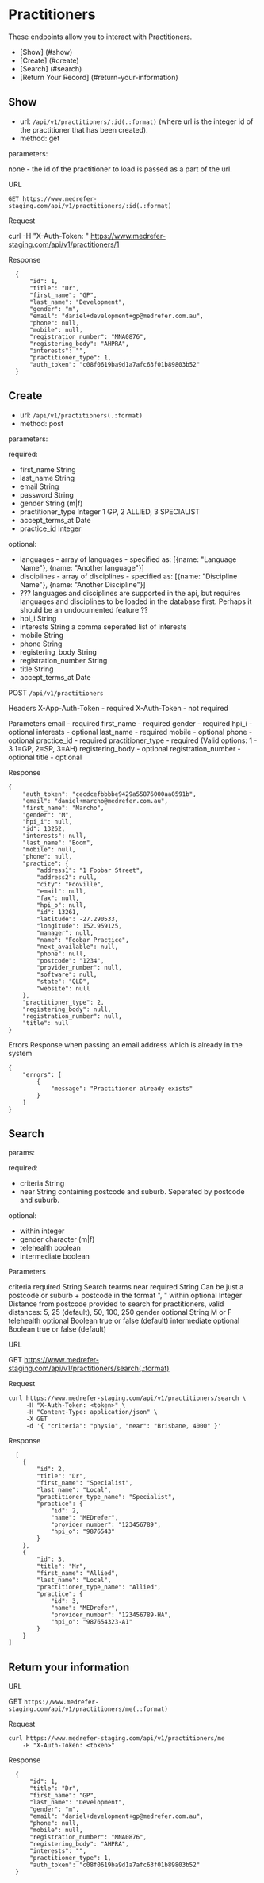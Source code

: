 # Practitioners
These endpoints allow you to interact with Practitioners.

* [Show] (#show)
* [Create] (#create)
* [Search] (#search)
* [Return Your Record] (#return-your-information)

## Show
* url: ```/api/v1/practitioners/:id(.:format)```
(where url is the integer id of the practitioner that has been created).
* method: get

parameters:

none - the id of the practitioner to load is passed as a part of the url.

URL

`GET https://www.medrefer-staging.com/api/v1/practitioners/:id(.:format)`

Request

curl -H "X-Auth-Token: <token>" https://www.medrefer-staging.com/api/v1/practitioners/1

Response
```
  {
      "id": 1,
      "title": "Dr",
      "first_name": "GP",
      "last_name": "Development",
      "gender": "m",
      "email": "daniel+development+gp@medrefer.com.au",
      "phone": null,
      "mobile": null,
      "registration_number": "MNA0876",
      "registering_body": "AHPRA",
      "interests": "",
      "practitioner_type": 1,
      "auth_token": "c08f0619ba9d1a7afc63f01b89803b52"
  }
```



## Create
* url: ```/api/v1/practitioners(.:format)```
* method: post

parameters:

required:

* first_name String
* last_name String
* email String
* password String
* gender String (m|f)
* practitioner_type Integer 1 GP,  2 ALLIED, 3 SPECIALIST
* accept_terms_at Date
* practice_id Integer

optional:

* languages - array of languages - specified as: [{name: "Language Name"}, {name: "Another language"}]
* disciplines - array of disciplines - specified as: [{name: "Discipline Name"}, {name: "Another Discipline"}]
* ??? languages and disciplines are supported in the api, but requires languages and disciplines to be loaded
 in the database first. Perhaps it should be an undocumented feature ??
* hpi_i String
* interests String a comma seperated list of interests
* mobile String
* phone String
* registering_body String
* registration_number String
* title String
* accept_terms_at Date


POST `/api/v1/practitioners`

Headers
X-App-Auth-Token - required
X-Auth-Token - not required

Parameters
email - required
first_name - required
gender - required
hpi_i - optional
interests - optional
last_name - required
mobile - optional
phone - optional
practice_id - required
practitioner_type - required (Valid options: 1 - 3 1=GP, 2=SP, 3=AH)
registering_body - optional
registration_number - optional
title - optional

Response
```
{
    "auth_token": "cecdcefbbbbe9429a55876000aa0591b",
    "email": "daniel+marcho@medrefer.com.au",
    "first_name": "Marcho",
    "gender": "M",
    "hpi_i": null,
    "id": 13262,
    "interests": null,
    "last_name": "Boom",
    "mobile": null,
    "phone": null,
    "practice": {
        "address1": "1 Foobar Street",
        "address2": null,
        "city": "Fooville",
        "email": null,
        "fax": null,
        "hpi_o": null,
        "id": 13261,
        "latitude": -27.290533,
        "longitude": 152.959125,
        "manager": null,
        "name": "Foobar Practice",
        "next_available": null,
        "phone": null,
        "postcode": "1234",
        "provider_number": null,
        "software": null,
        "state": "QLD",
        "website": null
    },
    "practitioner_type": 2,
    "registering_body": null,
    "registration_number": null,
    "title": null
}
```

Errors
Response when passing an email address which is already in the system
```
{
    "errors": [
        {
            "message": "Practitioner already exists"
        }
    ]
}
```


## Search

params:

required:

* criteria String
* near String containing postcode and suburb. Seperated by postcode and suburb.

optional:

* within integer
* gender character (m|f)
* telehealth boolean
* intermediate boolean


Parameters

criteria	required	String	Search tearms
near	required	String	Can be just a postcode or suburb + postcode in the format ", "
within	optional	Integer	Distance from postcode provided to search for practitioners, valid distances: 5, 25 (default), 50, 100, 250
gender	optional	String	M or F
telehealth	optional	Boolean	true or false (default)
intermediate	optional	Boolean	true or false (default)

URL

GET https://www.medrefer-staging.com/api/v1/practitioners/search(.:format)

Request
```
curl https://www.medrefer-staging.com/api/v1/practitioners/search \
     -H "X-Auth-Token: <token>" \
     -H "Content-Type: application/json" \
     -X GET
     -d '{ "criteria": "physio", "near": "Brisbane, 4000" }'
```

Response
```
  [
    {
        "id": 2,
        "title": "Dr",
        "first_name": "Specialist",
        "last_name": "Local",
        "practitioner_type_name": "Specialist",
        "practice": {
            "id": 2,
            "name": "MEDrefer",
            "provider_number": "123456789",
            "hpi_o": "9876543"
        }
    },
    {
        "id": 3,
        "title": "Mr",
        "first_name": "Allied",
        "last_name": "Local",
        "practitioner_type_name": "Allied",
        "practice": {
            "id": 3,
            "name": "MEDrefer",
            "provider_number": "123456789-HA",
            "hpi_o": "987654323-A1"
        }
    }
]
```

## Return your information

URL

GET ```https://www.medrefer-staging.com/api/v1/practitioners/me(.:format) ```

Request
```
curl https://www.medrefer-staging.com/api/v1/practitioners/me
    -H "X-Auth-Token: <token>"
```

Response
```
  {
      "id": 1,
      "title": "Dr",
      "first_name": "GP",
      "last_name": "Development",
      "gender": "m",
      "email": "daniel+development+gp@medrefer.com.au",
      "phone": null,
      "mobile": null,
      "registration_number": "MNA0876",
      "registering_body": "AHPRA",
      "interests": "",
      "practitioner_type": 1,
      "auth_token": "c08f0619ba9d1a7afc63f01b89803b52"
  }
```